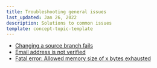 ```yaml
---
title: Troubleshooting general issues
last_updated: Jan 26, 2022
description: Solutions to common issues
template: concept-topic-template
---
```



* [Changing a source branch fails](/docs/cloud/dev/spryker-cloud-commerce-os/troubleshooting/troubleshooting-general-issues/changing-a-source-branch-fails.html)
* [Email address is not verified](/docs/cloud/dev/spryker-cloud-commerce-os/troubleshooting/troubleshooting-general-issues/email-address-is-not-verified.html)
* [Fatal error: Allowed memory size of x bytes exhausted](/docs/cloud/dev/spryker-cloud-commerce-os/troubleshooting/troubleshooting-general-issues/fatal-error-allowed-memory-size-of-x-bytes-exhausted.html)

